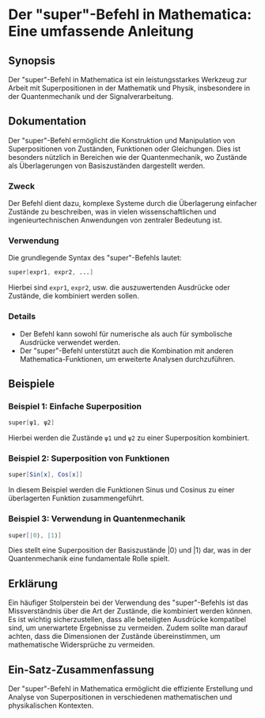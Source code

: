 <!--
Meta Description: # Der "super"-Befehl in Mathematica: Eine umfassende Anleitung ## Synopsis Der "super"-Befehl in Mathematica ist ein leistungsstarkes Werkzeug zur Arb...
Meta Keywords: der, die, super, und, mathematica
-->

# Der "super"-Befehl in Mathematica: Eine umfassende Anleitung

## Synopsis
Der "super"-Befehl in Mathematica ist ein leistungsstarkes Werkzeug zur Arbeit mit Superpositionen in der Mathematik und Physik, insbesondere in der Quantenmechanik und der Signalverarbeitung.

## Dokumentation
Der "super"-Befehl ermöglicht die Konstruktion und Manipulation von Superpositionen von Zuständen, Funktionen oder Gleichungen. Dies ist besonders nützlich in Bereichen wie der Quantenmechanik, wo Zustände als Überlagerungen von Basiszuständen dargestellt werden.

### Zweck
Der Befehl dient dazu, komplexe Systeme durch die Überlagerung einfacher Zustände zu beschreiben, was in vielen wissenschaftlichen und ingenieurtechnischen Anwendungen von zentraler Bedeutung ist.

### Verwendung
Die grundlegende Syntax des "super"-Befehls lautet:

```mathematica
super[expr1, expr2, ...]
```

Hierbei sind `expr1`, `expr2`, usw. die auszuwertenden Ausdrücke oder Zustände, die kombiniert werden sollen.

### Details
- Der Befehl kann sowohl für numerische als auch für symbolische Ausdrücke verwendet werden.
- Der "super"-Befehl unterstützt auch die Kombination mit anderen Mathematica-Funktionen, um erweiterte Analysen durchzuführen.

## Beispiele
### Beispiel 1: Einfache Superposition
```mathematica
super[ψ1, ψ2]
```
Hierbei werden die Zustände `ψ1` und `ψ2` zu einer Superposition kombiniert.

### Beispiel 2: Superposition von Funktionen
```mathematica
super[Sin[x], Cos[x]]
```
In diesem Beispiel werden die Funktionen Sinus und Cosinus zu einer überlagerten Funktion zusammengeführt.

### Beispiel 3: Verwendung in Quantenmechanik
```mathematica
super[|0⟩, |1⟩]
```
Dies stellt eine Superposition der Basiszustände |0⟩ und |1⟩ dar, was in der Quantenmechanik eine fundamentale Rolle spielt.

## Erklärung
Ein häufiger Stolperstein bei der Verwendung des "super"-Befehls ist das Missverständnis über die Art der Zustände, die kombiniert werden können. Es ist wichtig sicherzustellen, dass alle beteiligten Ausdrücke kompatibel sind, um unerwartete Ergebnisse zu vermeiden. Zudem sollte man darauf achten, dass die Dimensionen der Zustände übereinstimmen, um mathematische Widersprüche zu vermeiden.

## Ein-Satz-Zusammenfassung
Der "super"-Befehl in Mathematica ermöglicht die effiziente Erstellung und Analyse von Superpositionen in verschiedenen mathematischen und physikalischen Kontexten.